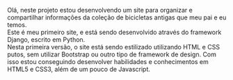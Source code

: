 Olá, neste projeto estou desenvolvendo um site para organizar e compartilhar informações da coleção de bicicletas antigas que meu pai e eu temos.  
Este é meu primeiro site, e está sendo desenvolvido através do framework Django, escrito em Python.  
Nesta primeira versão, o site está sendo estilizado utilizando HTML e CSS putos, sem utilizar Bootstrap ou outro tipo de framework de design. Com isso estou conseguindo desenvolver habilidades e conhecimentos em HTML5 e CSS3, além de um pouco de Javascript.
